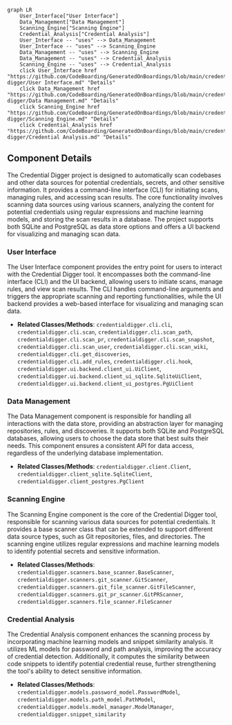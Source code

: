 ```mermaid
graph LR
    User_Interface["User Interface"]
    Data_Management["Data Management"]
    Scanning_Engine["Scanning Engine"]
    Credential_Analysis["Credential Analysis"]
    User_Interface -- "uses" --> Data_Management
    User_Interface -- "uses" --> Scanning_Engine
    Data_Management -- "uses" --> Scanning_Engine
    Data_Management -- "uses" --> Credential_Analysis
    Scanning_Engine -- "uses" --> Credential_Analysis
    click User_Interface href "https://github.com/CodeBoarding/GeneratedOnBoardings/blob/main/credential-digger/User Interface.md" "Details"
    click Data_Management href "https://github.com/CodeBoarding/GeneratedOnBoardings/blob/main/credential-digger/Data Management.md" "Details"
    click Scanning_Engine href "https://github.com/CodeBoarding/GeneratedOnBoardings/blob/main/credential-digger/Scanning Engine.md" "Details"
    click Credential_Analysis href "https://github.com/CodeBoarding/GeneratedOnBoardings/blob/main/credential-digger/Credential Analysis.md" "Details"
```

## Component Details

The Credential Digger project is designed to automatically scan codebases and other data sources for potential credentials, secrets, and other sensitive information. It provides a command-line interface (CLI) for initiating scans, managing rules, and accessing scan results. The core functionality involves scanning data sources using various scanners, analyzing the content for potential credentials using regular expressions and machine learning models, and storing the scan results in a database. The project supports both SQLite and PostgreSQL as data store options and offers a UI backend for visualizing and managing scan data.

### User Interface
The User Interface component provides the entry point for users to interact with the Credential Digger tool. It encompasses both the command-line interface (CLI) and the UI backend, allowing users to initiate scans, manage rules, and view scan results. The CLI handles command-line arguments and triggers the appropriate scanning and reporting functionalities, while the UI backend provides a web-based interface for visualizing and managing scan data.
- **Related Classes/Methods**: `credentialdigger.cli.cli`, `credentialdigger.cli.scan`, `credentialdigger.cli.scan_path`, `credentialdigger.cli.scan_pr`, `credentialdigger.cli.scan_snapshot`, `credentialdigger.cli.scan_user`, `credentialdigger.cli.scan_wiki`, `credentialdigger.cli.get_discoveries`, `credentialdigger.cli.add_rules`, `credentialdigger.cli.hook`, `credentialdigger.ui.backend.client_ui.UiClient`, `credentialdigger.ui.backend.client_ui_sqlite.SqliteUiClient`, `credentialdigger.ui.backend.client_ui_postgres.PgUiClient`

### Data Management
The Data Management component is responsible for handling all interactions with the data store, providing an abstraction layer for managing repositories, rules, and discoveries. It supports both SQLite and PostgreSQL databases, allowing users to choose the data store that best suits their needs. This component ensures a consistent API for data access, regardless of the underlying database implementation.
- **Related Classes/Methods**: `credentialdigger.client.Client`, `credentialdigger.client_sqlite.SqliteClient`, `credentialdigger.client_postgres.PgClient`

### Scanning Engine
The Scanning Engine component is the core of the Credential Digger tool, responsible for scanning various data sources for potential credentials. It provides a base scanner class that can be extended to support different data source types, such as Git repositories, files, and directories. The scanning engine utilizes regular expressions and machine learning models to identify potential secrets and sensitive information.
- **Related Classes/Methods**: `credentialdigger.scanners.base_scanner.BaseScanner`, `credentialdigger.scanners.git_scanner.GitScanner`, `credentialdigger.scanners.git_file_scanner.GitFileScanner`, `credentialdigger.scanners.git_pr_scanner.GitPRScanner`, `credentialdigger.scanners.file_scanner.FileScanner`

### Credential Analysis
The Credential Analysis component enhances the scanning process by incorporating machine learning models and snippet similarity analysis. It utilizes ML models for password and path analysis, improving the accuracy of credential detection. Additionally, it computes the similarity between code snippets to identify potential credential reuse, further strengthening the tool's ability to detect sensitive information.
- **Related Classes/Methods**: `credentialdigger.models.password_model.PasswordModel`, `credentialdigger.models.path_model.PathModel`, `credentialdigger.models.model_manager.ModelManager`, `credentialdigger.snippet_similarity`